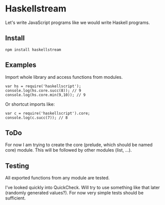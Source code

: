 Haskellstream
=============

Let's write JavaScript programs like we would write Haskell programs. 

Install
-------

    npm install haskellstream

Examples
--------

Import whole library and access functions from modules.

    var hs = require('haskellscript');
    console.log(hs.core.succ(8)); // 9
    console.log(hs.core.min(9,10)); // 9

Or shortcut imports like:

    var c = require('haskellscript').core;
    console.log(c.succ(7)); // 8


ToDo
----

For now I am trying to create the core (prelude, which should be named core)
module. This will be followed by other modules (list, ...).

Testing
-------

All exported functions from any module are tested.

I've looked quickly into QuickCheck. Will try to use something like that later
(randomly generated values?). For now very simple tests should be sufficient.
